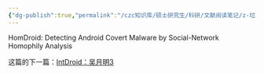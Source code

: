 ```yaml
---
{"dg-publish":true,"permalink":"/czc知识库/硕士研究生/科研/文献阅读笔记/z-垃圾&归档文章&其他东西/邹德清 吴月明系列/HomDroid：吴月明2/","dgPassFrontmatter":true,"created":"2024-06-18T17:45:27.138+08:00","updated":"2024-12-08T12:30:21.372+08:00"}
---
```



HomDroid: Detecting Android Covert Malware by Social-Network Homophily Analysis

这篇的下一篇：[IntDroid：吴月明3](IntDroid：吴月明3.md)
